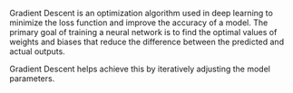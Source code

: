 Gradient Descent is an optimization algorithm used in deep learning to minimize the loss function and improve the accuracy of a model. 
The primary goal of training a neural network is to find the optimal values of weights and biases that reduce the difference between the predicted and actual outputs. 

Gradient Descent helps achieve this by iteratively adjusting the model parameters.
